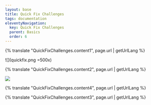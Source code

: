 ```yaml
---
layout: base
title: Quick Fix Challenges
tags: documentation
eleventyNavigation:
  key: Quick Fix Challenges
  parent: Basics
  order: 6
---
```


{% translate "QuickFixChallenges.content1", page.url | getUrlLang %}

![](quickfix.png =500x)

{% translate "QuickFixChallenges.content2", page.url | getUrlLang %}

![](quickfix2.png)

{% translate "QuickFixChallenges.content4", page.url | getUrlLang %}

{% translate "QuickFixChallenges.content3", page.url | getUrlLang %}
